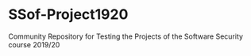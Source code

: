# SSof-Project1920
Community Repository for Testing the Projects of the Software Security course 2019/20
